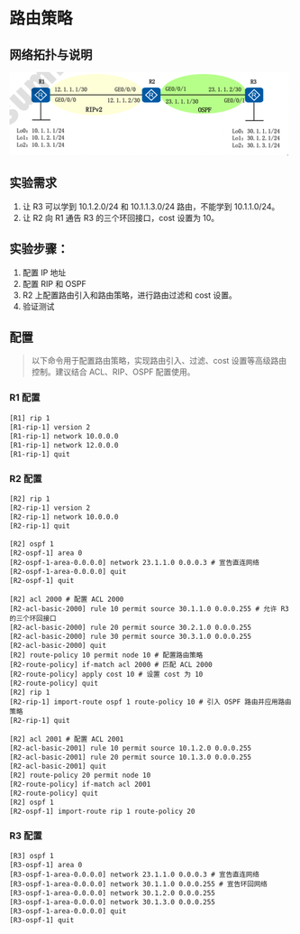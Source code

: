 # 路由策略

## 网络拓扑与说明

![img](image/SCR-n9y.png)

## 实验需求

1. 让 R3 可以学到 10.1.2.0/24 和 10.1.1.3.0/24 路由，不能学到 10.1.1.0/24。
2. 让 R2 向 R1 通告 R3 的三个环回接口，cost 设置为 10。

## 实验步骤：

1. 配置 IP 地址
2. 配置 RIP 和 OSPF
3. R2 上配置路由引入和路由策略，进行路由过滤和 cost 设置。
4. 验证测试

## 配置

> 以下命令用于配置路由策略，实现路由引入、过滤、cost 设置等高级路由控制。建议结合 ACL、RIP、OSPF 配置使用。

### R1 配置

```shell
[R1] rip 1
[R1-rip-1] version 2
[R1-rip-1] network 10.0.0.0
[R1-rip-1] network 12.0.0.0
[R1-rip-1] quit
```

### R2 配置

```shell
[R2] rip 1
[R2-rip-1] version 2
[R2-rip-1] network 10.0.0.0
[R2-rip-1] quit

[R2] ospf 1
[R2-ospf-1] area 0
[R2-ospf-1-area-0.0.0.0] network 23.1.1.0 0.0.0.3 # 宣告直连网络
[R2-ospf-1-area-0.0.0.0] quit
[R2-ospf-1] quit

[R2] acl 2000 # 配置 ACL 2000
[R2-acl-basic-2000] rule 10 permit source 30.1.1.0 0.0.0.255 # 允许 R3 的三个环回接口
[R2-acl-basic-2000] rule 20 permit source 30.2.1.0 0.0.0.255
[R2-acl-basic-2000] rule 30 permit source 30.3.1.0 0.0.0.255
[R2-acl-basic-2000] quit
[R2] route-policy 10 permit node 10 # 配置路由策略
[R2-route-policy] if-match acl 2000 # 匹配 ACL 2000
[R2-route-policy] apply cost 10 # 设置 cost 为 10
[R2-route-policy] quit
[R2] rip 1
[R2-rip-1] import-route ospf 1 route-policy 10 # 引入 OSPF 路由并应用路由策略
[R2-rip-1] quit

[R2] acl 2001 # 配置 ACL 2001
[R2-acl-basic-2001] rule 10 permit source 10.1.2.0 0.0.0.255
[R2-acl-basic-2001] rule 20 permit source 10.1.3.0 0.0.0.255
[R2-acl-basic-2001] quit
[R2] route-policy 20 permit node 10
[R2-route-policy] if-match acl 2001
[R2-route-policy] quit
[R2] ospf 1
[R2-ospf-1] import-route rip 1 route-policy 20
```

### R3 配置

```shell
[R3] ospf 1
[R3-ospf-1] area 0
[R3-ospf-1-area-0.0.0.0] network 23.1.1.0 0.0.0.3 # 宣告直连网络
[R3-ospf-1-area-0.0.0.0] network 30.1.1.0 0.0.0.255 # 宣告环回网络
[R3-ospf-1-area-0.0.0.0] network 30.1.2.0 0.0.0.255
[R3-ospf-1-area-0.0.0.0] network 30.1.3.0 0.0.0.255
[R3-ospf-1-area-0.0.0.0] quit
[R3-ospf-1] quit
```
